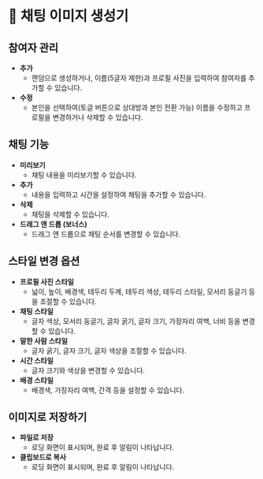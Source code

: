 # :love_letter: 채팅 이미지 생성기

## 참여자 관리

- **추가**
  - 랜덤으로 생성하거나, 이름(5글자 제한)과 프로필 사진을 입력하여 참여자를 추가할 수 있습니다.
- **수정**
  - 본인을 선택하여(토글 버튼으로 상대방과 본인 전환 가능) 이름을 수정하고 프로필을 변경하거나 삭제할 수 있습니다.

## 채팅 기능

- **미리보기**
  - 채팅 내용을 미리보기할 수 있습니다.
- **추가**
  - 내용을 입력하고 시간을 설정하여 채팅을 추가할 수 있습니다.
- **삭제**
  - 채팅을 삭제할 수 있습니다.
- **드래그 앤 드롭 (보너스)**
  - 드래그 앤 드롭으로 채팅 순서를 변경할 수 있습니다.

## 스타일 변경 옵션

- **프로필 사진 스타일**
  - 넓이, 높이, 배경색, 테두리 두께, 테두리 색상, 테두리 스타일, 모서리 둥글기 등을 조절할 수 있습니다.
- **채팅 스타일**
  - 글자 색상, 모서리 둥글기, 글자 굵기, 글자 크기, 가장자리 여백, 너비 등을 변경할 수 있습니다.
- **말한 사람 스타일**
  - 글자 굵기, 글자 크기, 글자 색상을 조절할 수 있습니다.
- **시간 스타일**
  - 글자 크기와 색상을 변경할 수 있습니다.
- **배경 스타일**
  - 배경색, 가장자리 여백, 간격 등을 설정할 수 있습니다.

## 이미지로 저장하기

- **파일로 저장**
  - 로딩 화면이 표시되며, 완료 후 알림이 나타납니다.
- **클립보드로 복사**
  - 로딩 화면이 표시되며, 완료 후 알림이 나타납니다.
